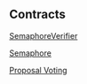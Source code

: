 ## Contracts

[SemaphoreVerifier](https://explorer.testnet.citrea.xyz/address/0xEa8f77C350e839D545D309233B9477d27eCD187f)

[Semaphore](https://explorer.testnet.citrea.xyz/address/0x66Ca135528Dc794d6E3244fCcB4E1AA7Ee2bc8D7)

[Proposal Voting](https://explorer.testnet.citrea.xyz/address/0xF40A87284C64e008Bff039179d92777CB3Adf734)
